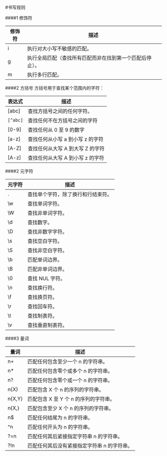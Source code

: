 #书写规则

####1 修饰符

|修饰符	|描述
|-|-|
|i |执行对大小写不敏感的匹配。
|g |执行全局匹配（查找所有匹配而非在找到第一个匹配后停止）。
|m |执行多行匹配。

####2 方括号
方括号用于查找某个范围内的字符：

|表达式|	描述
|-|-|
|[abc]|	查找方括号之间的任何字符。
|```[^abc]```|查找任何不在方括号之间的字符
|[0-9]|	查找任何从 0 至 9 的数字
|[a-z]|	查找任何从小写 a 到小写 z 的字符
|[A-Z]|	查找任何从大写 A 到大写 Z 的字符
|[A-z]|	查找任何从大写 A 到小写 z 的字符

####2 元字符

|元字符|	描述
|-|-|
|.|	查找单个字符，除了换行和行结束符。
|\w|	查找单词字符。
|\W|	查找非单词字符。
|\d|	查找数字。
|\D|	查找非数字字符。
|\s|	查找空白字符。
|\S|	查找非空白字符。
|\b|	匹配单词边界。
|\B|	匹配非单词边界。
|\0|	查找 NUL 字符。
|\n|	查找换行符。
|\f|	查找换页符。
|\r|	查找回车符。
|\t|	查找制表符。
|\v|	查找垂直制表符。

####3 量词

|量词	|描述
|-|-|
|n+|	匹配任何包含至少一个 n 的字符串。
|n*|	匹配任何包含零个或多个 n 的字符串。
|n?|	匹配任何包含零个或一个 n 的字符串。
|n{X}|	匹配包含 X 个 n 的序列的字符串。
|n{X,Y}|	匹配包含 X 至 Y 个 n 的序列的字符串。
|n{X,}|	匹配包含至少 X 个 n 的序列的字符串。
|n$|	匹配任何结尾为 n 的字符串。
|^n|	匹配任何开头为 n 的字符串。
|?=n|	匹配任何其后紧接指定字符串 n 的字符串。
|?!n|	匹配任何其后没有紧接指定字符串 n 的字符串。